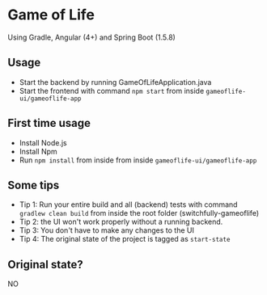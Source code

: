# Game of Life

Using Gradle, Angular (4+) and Spring Boot (1.5.8)

## Usage

- Start the backend by running GameOfLifeApplication.java
- Start the frontend with command `npm start` from inside `gameoflife-ui/gameoflife-app`

## First time usage

- Install Node.js
- Install Npm
- Run `npm install` from inside from inside `gameoflife-ui/gameoflife-app`

## Some tips

- Tip 1: Run your entire build and all (backend) tests with command `gradlew clean build` from inside the root folder (switchfully-gameoflife)
- Tip 2: the UI won't work properly without a running backend.
- Tip 3: You don't have to make any changes to the UI
- Tip 4: The original state of the project is tagged as `start-state`

## Original state?

NO
